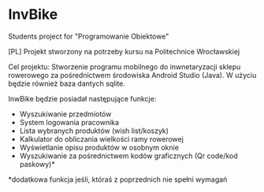 # InvBike
Students project for "Programowanie Obiektowe" 

[PL]
Projekt stworzony na potrzeby kursu na Politechnice Wrocławskiej

Cel projektu: 
Stworzenie programu mobilnego do inwnetaryzacji sklepu rowerowego za pośrednictwem środowiska Android Studio (Java).
W użyciu będzie również baza dantych sqlite.

InwBike będzie posiadał następujące funkcje:
- Wyszukiwanie przedmiotów 
- System logowania pracownika
- Lista wybranych produktów (wish list/koszyk)
- Kalkulator do obliczania wielkości ramy rowerowej
- Wyświetlanie opisu produktów w osobnym oknie
- Wyszukiwanie za pośrednictwem kodów graficznych (Qr code/kod paskowy)*

*dodatkowa funkcja jeśli, któraś z poprzednich nie spełni wymagań
